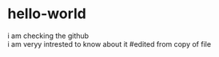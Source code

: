 # hello-world
i am checking the github                                                                                                                                                        
i am veryy intrested to know about it #edited from copy of file
